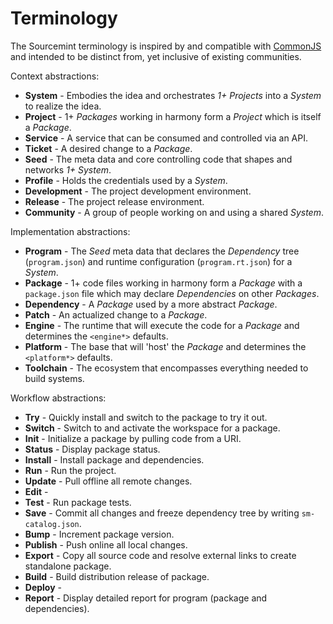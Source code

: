 Terminology
===========

The Sourcemint terminology is inspired by and compatible with [CommonJS](http://commonjs.org) and intended to be distinct from, yet inclusive of existing communities.

Context abstractions:

  * **System** - Embodies the idea and orchestrates *1+ Projects* into a *System* to realize the idea.
  * **Project** - 1+ *Packages* working in harmony form a *Project* which is itself a *Package*.
  * **Service** - A service that can be consumed and controlled via an API.
  * **Ticket** - A desired change to a *Package*.
  * **Seed** - The meta data and core controlling code that shapes and networks *1+ System*.
  * **Profile** - Holds the credentials used by a *System*.
  * **Development** - The project development environment.
  * **Release** - The project release environment.
  * **Community** - A group of people working on and using a shared *System*.

Implementation abstractions:

  * **Program** - The *Seed* meta data that declares the *Dependency* tree (`program.json`) and runtime configuration (`program.rt.json`) for a *System*.
  * **Package** - 1+ code files working in harmony form a *Package* with a `package.json` file which may declare *Dependencies* on other *Packages*.
  * **Dependency** - A *Package* used by a more abstract *Package*.
  * **Patch** - An actualized change to a *Package*.
  * **Engine** - The runtime that will execute the code for a *Package* and determines the `<engine*>` defaults.
  * **Platform** - The base that will 'host' the *Package* and determines the `<platform*>` defaults.
  * **Toolchain** - The ecosystem that encompasses everything needed to build systems.

Workflow abstractions:

  * **Try** - Quickly install and switch to the package to try it out.
  * **Switch** - Switch to and activate the workspace for a package.
  * **Init** - Initialize a package by pulling code from a URI.
  * **Status** - Display package status.
  * **Install** - Install package and dependencies.
  * **Run** - Run the project.
  * **Update** - Pull offline all remote changes.
  * **Edit** - 
  * **Test** - Run package tests.
  * **Save** - Commit all changes and freeze dependency tree by writing `sm-catalog.json`.
  * **Bump** - Increment package version.
  * **Publish** - Push online all local changes.
  * **Export** - Copy all source code and resolve external links to create standalone package.
  * **Build** - Build distribution release of package.
  * **Deploy** - 
  * **Report** - Display detailed report for program (package and dependencies).
